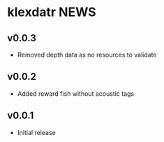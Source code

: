 # klexdatr NEWS

## v0.0.3

- Removed depth data as no resources to validate

## v0.0.2

- Added reward fish without acoustic tags

## v0.0.1

- Initial release
